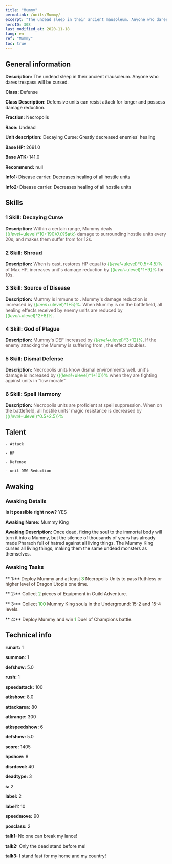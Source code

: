 ```yaml
---
title: "Mummy"
permalink: /units/Mummy/
excerpt: "The undead sleep in their ancient mausoleum. Anyone who dares trespass will be cursed."
heroID: 308
last_modified_at: 2020-11-18
lang: en
ref: "Mummy"
toc: true
---
```

## General information
 **Description:** The undead sleep in their ancient mausoleum. Anyone who dares trespass will be cursed.

 **Class:** Defense

 **Class Description:** Defensive units can resist attack for longer and possess damage reduction.

 **Fraction:** Necropolis

 **Race:** Undead

 **Unit description:** Decaying Curse: Greatly decreased enemies' healing

 **Base HP:** 2691.0

 **Base ATK:** 141.0

 **Recommend:** null

 **Info1:** Disease carrier. Decreases healing of all hostile units

 **Info2:** Disease carrier. Decreases healing of all hostile units

## Skills
### 1 Skill: Decaying Curse
 **Description:** <span style="color: #645252">Within a certain range, Mummy deals <span style="color: black"><span style="color: #48b946">{(($level+$ulevel)*10+190)*0.01*$atk}<span style="color: black"><span style="color: #645252"> damage to surrounding hostile units every 20s, and makes them suffer from <span style="color: black"><span style="color: #48b946"><Disease><span style="color: black"><span style="color: #645252"> for 12s.<span style="color: black">

### 2 Skill: Shroud
 **Description:** <span style="color: #645252">When <Decaying Curse> is cast, restores HP equal to <span style="color: black"><span style="color: #48b946">{($level+$ulevel)*0.5+4.5}%<span style="color: black"><span style="color: #645252"> of Max HP, increases unit's damage reduction by <span style="color: black"><span style="color: #48b946">{($level+$ulevel)*1+9}%<span style="color: black"><span style="color: #645252"> for 10s.<span style="color: black">

### 3 Skill: Source of Disease
 **Description:** <span style="color: #645252">Mummy is immune to <span style="color: black"><span style="color: #48b946"><Disease><span style="color: black"><span style="color: #645252">. Mummy's damage reduction is increased by <span style="color: black"><span style="color: #48b946">{($level+$ulevel)*1+5}%<span style="color: black"><span style="color: #645252">. When Mummy is on the battlefield, all healing effects received by enemy units are reduced by <span style="color: black"><span style="color: #48b946">{($level+$ulevel)*2+8}%<span style="color: black"><span style="color: #645252">.<span style="color: black">

### 4 Skill: God of Plague
 **Description:** <span style="color: #645252">Mummy's DEF increased by <span style="color: black"><span style="color: #48b946">{($level+$ulevel)*3+12}%<span style="color: black"><span style="color: #645252">. If the enemy attacking the Mummy is suffering from <span style="color: black"><span style="color: #48b946"><disease><span style="color: black"><span style="color: #645252">, the effect doubles.<span style="color: black">

### 5 Skill: Dismal Defense
 **Description:** <span style="color: #645252">Necropolis units know dismal environments well. unit's damage is increased by <span style="color: black"><span style="color: #48b946">{(($level+$ulevel)*1+10)}%<span style="color: black"><span style="color: #645252"> when they are fighting against units in \"low morale\"<span style="color: black">

### 6 Skill: Spell Harmony
 **Description:** <span style="color: #645252">Necropolis units are proficient at spell suppression. When on the battlefield, all hostile units' magic resistance is decreased by <span style="color: black"><span style="color: #48b946">{(($level+$ulevel)*0.5+2.5)}%<span style="color: black">

## Talent

    - Attack

    - HP

    - Defense

    - unit DMG Reduction

## Awaking
### Awaking Details
 **Is it possible right now?** YES

 **Awaking Name:** Mummy King

 **Awaking Description:** Once dead, fixing the soul to the immortal body will turn it into a Mummy, but the silence of thousands of years has already made Pharaoh full of hatred against all living things. The Mummy King curses all living things, making them the same undead monsters as themselves.

### Awaking Tasks

 ** 1:** <span style="color: #3c2a1e">Deploy Mummy and at least <span style="color: black"><span style="color: #1ca216">3<span style="color: black"><span style="color: #3c2a1e"> Necropolis Units to pass Ruthless or higher level of Dragon Utopia one time.<span style="color: black">

 ** 2:** <span style="color: #3c2a1e">Collect <span style="color: black"><span style="color: #1ca216">2<span style="color: black"><span style="color: #3c2a1e"> pieces of Equipment in Guild Adventure.<span style="color: black">

 ** 3:** <span style="color: #3c2a1e">Collect <span style="color: black"><span style="color: #1ca216">100<span style="color: black"><span style="color: #3c2a1e"> Mummy King souls in the Underground: 15-2 and 15-4 levels.<span style="color: black">

 ** 4:** <span style="color: #3c2a1e">Deploy Mummy and win <span style="color: black"><span style="color: #1ca216">1<span style="color: black"><span style="color: #3c2a1e"> Duel of Champions battle.<span style="color: black">

## Technical info
 **runart:** 1

 **summon:** 1

 **defshow:** 5.0

 **rush:** 1

 **speedattack:** 100

 **atkshow:** 8.0

 **attackarea:** 80

 **atkrange:** 300

 **atkspeedshow:** 6

 **defshow:** 5.0

 **score:** 1405

 **hpshow:** 8

 **disrdcvol:** 40

 **deadtype:** 3

 **s:** 2

 **label:** 2

 **label1:** 10

 **speedmove:** 90

 **posclass:** 2

 **talk1:** No one can break my lance!

 **talk2:** Only the dead stand before me!

 **talk3:** I stand fast for my home and my country!

